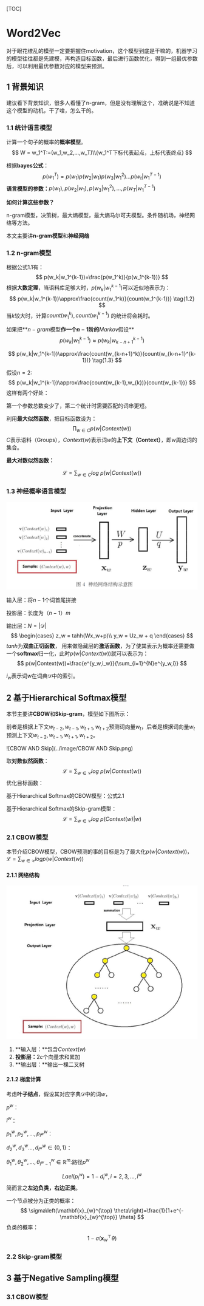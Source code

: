 [TOC]

# Word2Vec

对于眼花缭乱的模型一定要把握住motivation，这个模型到底是干嘛的，机器学习的模型往往都是先建模，再构造目标函数，最后进行函数优化，得到一组最优参数后，可以利用最优参数对应的模型来预测。

## 1 背景知识

建议看下背景知识，很多人看懂了n-gram，但是没有理解这个，准确说是不知道这个模型的动机，干了啥，怎么干的。

### 1.1 统计语言模型

计算一个句子的概率的**概率模型**。
$$
W = w_1^T:=(w_1,w_2,...,w_T)\\{w_1^T下标代表起点，上标代表终点}
$$


根据**bayes公式**：
$$
p(w_1^T) = p(w_1)p(w_2|w_1)p(w_3|w_1^2)...p(w_t|w_1^{T-1})\tag{1.1}
$$
**语言模型的参数：**$p(w_1),p(w_2|w_1),p(w_3|w_1^2),…,p(w_T|w_1^{T-1})$

**如何计算这些参数？**

n-gram模型，决策树，最大熵模型，最大熵马尔可夫模型。条件随机场，神经网络等方法。

本文主要讲**n-gram模型**和**神经网络**



### 1.2 n-gram模型

根据公式1.1有：
$$
p(w_k|w_1^{k-1})=\frac{p(w_1^k)}{p(w_1^{k-1})}
$$
根据**大数定理**，当语料库足够大时，$p(w_k|w_1^{k-1})​$可以近似地表示为：
$$
p(w_k|w_1^{k-1})\approx\frac{count(w_1^k)}{count(w_1^{k-1})} \tag{1.2}
$$
当$k$较大时，计算$count(w_1^k),count(w_1^{k-1})$  的统计将会耗时。

如果把**$n-gram$模型​**作一个$n-1$阶的**$Markov$假设**
$$
p(w_k|w_1^{k-1})\approx p(w_k|w_{k-n+1}^{k-1})
$$

$$
p(w_k|w_1^{k-1})\approx\frac{count(w_{k-n+1}^k)}{count(w_{k-n+1}^{k-1})} \tag{1.3}
$$

假设$n=2​$:
$$
p(w_k|w_1^{k-1})\approx\frac{count(w_{k-1},w_{k})}{count(w_{k-1})}
$$
这样有两个好处：

第一个参数总数变少了，第二个统计时需要匹配的词串更短。

利用**最大似然函数**，把目标函数设为：
$$
\prod_{w\in C}p(w|Context(w))
$$
$C​$表示语料（Groups），$Context(w)​$表示词$w​$的**上下文（Context）**，即$w​$周边词的集合。

**最大对数似然函数：**

$$
\mathcal{L} = \sum_{w\in C}log\ p(w|Context(w))
$$

### 1.3 神经概率语言模型

![Netural-Net](../image/Netural-Net.png)

输入层：将$n-1​$个词首尾拼接

投影层：长度为$（n-1）m$

输出层：$N=|\mathcal{D}|​$
$$
\begin{cases}
z_w = tahh(Wx_w+p)\\
y_w = Uz_w + q
\end{cases}
$$
$tanh$为**双曲正切函数**， 用来做隐藏层的**激活函数**，为了使其表示为概率还需要做一个**softmax**归一化，此时$p(w|Context(w))$就可以表示为：
$$
p(w|Context(w))=\frac{e^{y_w,i_w}}{\sum_{i=1}^{N}e^{y_w,i}}
$$

$i_w$表示词$w$在词典$\mathcal{D}$中的索引。


## 2 基于Hierarchical Softmax模型

本节主要讲**CBOW**和**Skip-gram**，模型如下图所示：

前者是根据上下文$w_{t-2},w_{t-1},w_{t+1},w_{t+2}$预测词向量$w_t$，后者是根据词向量$w_t$预测上下文$w_{t-2},w_{t-1},w_{t+1},w_{t+2}$。

![CBOW AND Skip](../image/CBOW AND Skip.png)

取**对数似然函数**：
$$
\mathcal{L} = \sum_{w\in \mathcal{C}}log\ p(w|Context(w)) \tag{2.1}
$$
优化目标函数：

基于Hierarchical Softmax的CBOW模型：公式2.1

基于Hierarchical Softmax的Skip-gram模型：
$$
\mathcal{L}=\sum_{w\in \mathcal{C}}log\ p(Context(w)|w) \tag{2.2}
$$


### 2.1 CBOW模型

本节介绍CBOW模型，CBOW预测的事的目标是为了最大化$p(w|Context(w))$，$\mathcal{L}=\sum_{w\in\mathcal{C}}logp(w|Context(w))$

#### 2.1.1 网络结构

![CBOW](../image/CBOW.png)

1. **输入层：**包含$Context(w)$
2. **投影层：**$2c$个向量求和累加
3. **输出层：**输出一棵二叉树

#### 2.1.2 梯度计算

考虑**叶子结点**，假设其对应字典$\mathcal{D}$中的词$w$，

$p^w$：

$l^w$：

$p_1^w,p_2^w,…,p_{l^w}^w​$：

$d_2^w,d_3^w…,d_{l^w}^w\in \{0,1\}$：

$\theta_1^w,\theta_2^w,…,\theta_{l^w-1}^w\in \mathbb{R}^m$:路径$p^w$


$$
Lael(p_i^w)=1-d_i^w,i=2,3,...,l^w
$$
简而言之**左边负类，右边正类**。

一个节点被分为正类的概率：
$$
\sigma\left(\mathbf{x}_{w}^{\top} \theta\right)=\frac{1}{1+e^{-\mathbf{x}_{w}^{\top}} \theta}
$$
负类的概率：
$$
1-\sigma\left(\mathbf{x}_{w}^{\top} \theta\right)
$$


### 2.2 Skip-gram模型



## 3 基于Negative Sampling模型



### 3.1 CBOW模型

